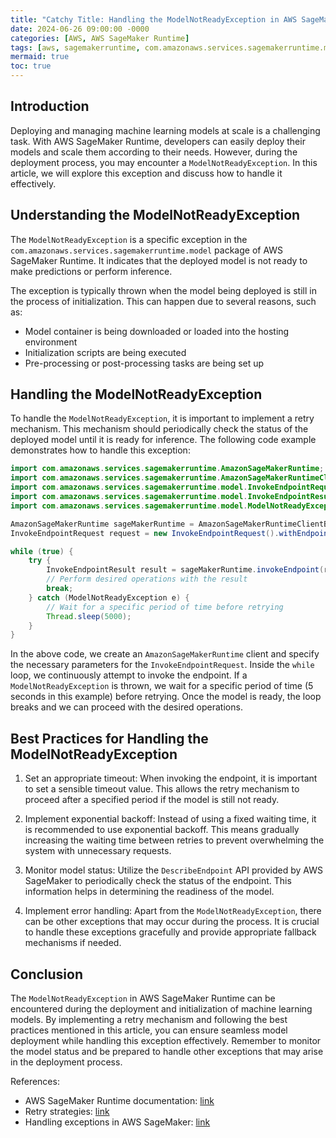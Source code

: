```yaml
---
title: "Catchy Title: Handling the ModelNotReadyException in AWS SageMaker Runtime: A Guide for Seamless Model Deployment"
date: 2024-06-26 09:00:00 -0000
categories: [AWS, AWS SageMaker Runtime]
tags: [aws, sagemakerruntime, com.amazonaws.services.sagemakerruntime.model]
mermaid: true
toc: true
---
```



## Introduction

Deploying and managing machine learning models at scale is a challenging task. With AWS SageMaker Runtime, developers can easily deploy their models and scale them according to their needs. However, during the deployment process, you may encounter a `ModelNotReadyException`. In this article, we will explore this exception and discuss how to handle it effectively.

## Understanding the ModelNotReadyException

The `ModelNotReadyException` is a specific exception in the `com.amazonaws.services.sagemakerruntime.model` package of AWS SageMaker Runtime. It indicates that the deployed model is not ready to make predictions or perform inference.

The exception is typically thrown when the model being deployed is still in the process of initialization. This can happen due to several reasons, such as:
- Model container is being downloaded or loaded into the hosting environment
- Initialization scripts are being executed
- Pre-processing or post-processing tasks are being set up

## Handling the ModelNotReadyException

To handle the `ModelNotReadyException`, it is important to implement a retry mechanism. This mechanism should periodically check the status of the deployed model until it is ready for inference. The following code example demonstrates how to handle this exception:

```java
import com.amazonaws.services.sagemakerruntime.AmazonSageMakerRuntime;
import com.amazonaws.services.sagemakerruntime.AmazonSageMakerRuntimeClientBuilder;
import com.amazonaws.services.sagemakerruntime.model.InvokeEndpointRequest;
import com.amazonaws.services.sagemakerruntime.model.InvokeEndpointResult;
import com.amazonaws.services.sagemakerruntime.model.ModelNotReadyException;

AmazonSageMakerRuntime sageMakerRuntime = AmazonSageMakerRuntimeClientBuilder.defaultClient();
InvokeEndpointRequest request = new InvokeEndpointRequest().withEndpointName("your-endpoint-name").withContentType("application/json").withBody("your-payload");

while (true) {
    try {
        InvokeEndpointResult result = sageMakerRuntime.invokeEndpoint(request);
        // Perform desired operations with the result
        break;
    } catch (ModelNotReadyException e) {
        // Wait for a specific period of time before retrying
        Thread.sleep(5000);
    }
}
```

In the above code, we create an `AmazonSageMakerRuntime` client and specify the necessary parameters for the `InvokeEndpointRequest`. Inside the `while` loop, we continuously attempt to invoke the endpoint. If a `ModelNotReadyException` is thrown, we wait for a specific period of time (5 seconds in this example) before retrying. Once the model is ready, the loop breaks and we can proceed with the desired operations.

## Best Practices for Handling the ModelNotReadyException

1. Set an appropriate timeout: When invoking the endpoint, it is important to set a sensible timeout value. This allows the retry mechanism to proceed after a specified period if the model is still not ready.

2. Implement exponential backoff: Instead of using a fixed waiting time, it is recommended to use exponential backoff. This means gradually increasing the waiting time between retries to prevent overwhelming the system with unnecessary requests.

3. Monitor model status: Utilize the `DescribeEndpoint` API provided by AWS SageMaker to periodically check the status of the endpoint. This information helps in determining the readiness of the model.

4. Implement error handling: Apart from the `ModelNotReadyException`, there can be other exceptions that may occur during the process. It is crucial to handle these exceptions gracefully and provide appropriate fallback mechanisms if needed.

## Conclusion

The `ModelNotReadyException` in AWS SageMaker Runtime can be encountered during the deployment and initialization of machine learning models. By implementing a retry mechanism and following the best practices mentioned in this article, you can ensure seamless model deployment while handling this exception effectively. Remember to monitor the model status and be prepared to handle other exceptions that may arise in the deployment process.

References:
- AWS SageMaker Runtime documentation: [link](https://docs.aws.amazon.com/AWSJavaSDK/latest/javadoc/)
- Retry strategies: [link](https://aws.amazon.com/blogs/architecture/exponential-backoff-and-jitter/)
- Handling exceptions in AWS SageMaker: [link](https://aws.amazon.com/blogs/machine-learning/monitor-and-handle-amazon-sagemaker-model-deployment-status-changes-using-cloudwatch-events/)